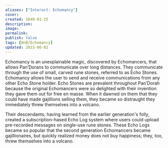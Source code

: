 ```yaml
---
aliases: ["Interact: Echomancy"]
cover: 
created: 1040-01-25
description: 
image: 
permalink: 
publish: false
tags: [BnB/Echomancy]
updated: 2023-06-02
---
```


Echomancy is an unexplainable magic, discovered by Echomancers, that allows Pan’Dorans to communicate over long distances. They communicate through the use of small, carved rune stones, referred to as Echo Stones. Echomancy allows the user to send and receive communications from any other Echo Stone holder. Echo Stones are prevalent throughout Pan’Dorah because the original Echomancers were so delighted with their invention they gave them out for free en masse. When it dawned on them that they could have made gajillions selling them, they became so distraught they immediately threw themselves into a volcano.

Their descendants, having learned from the earlier generation's folly, created a subscription-hased Echo Log system where users could upload pre-recorded messages on single-use rune stones. These Echo Logs became so popular that the second generation Echomancers became gajillionaires, but quickly realized money does not buy happiness; they, too, threw themselves into a volcano.
